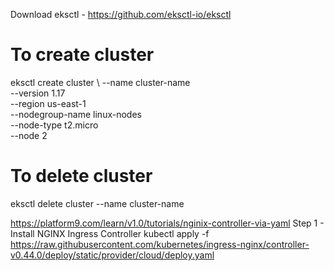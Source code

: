 Download eksctl - https://github.com/eksctl-io/eksctl
# To create cluster
eksctl create cluster \\
--name cluster-name \
--version 1.17 \
--region us-east-1 \
--nodegroup-name linux-nodes \
--node-type t2.micro \
--node 2

# To delete cluster
eksctl delete cluster --name cluster-name

https://platform9.com/learn/v1.0/tutorials/nginix-controller-via-yaml
Step 1 - Install NGINX Ingress Controller
kubectl apply -f https://raw.githubusercontent.com/kubernetes/ingress-nginx/controller-v0.44.0/deploy/static/provider/cloud/deploy.yaml
